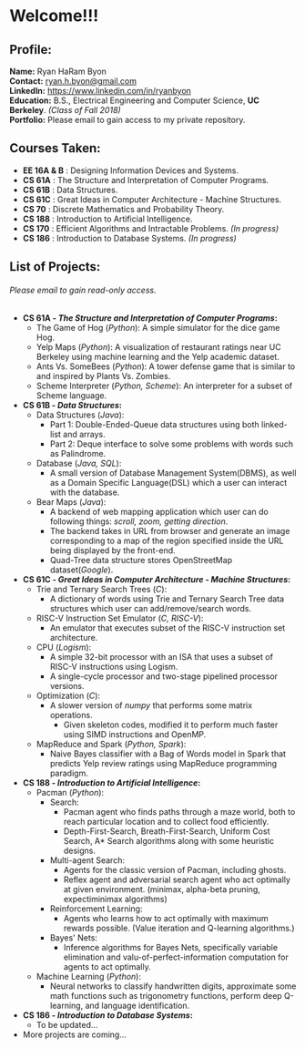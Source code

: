 # Welcome!!!

## Profile:
**Name:** Ryan HaRam Byon\
**Contact:** ryan.h.byon@gmail.com\
**LinkedIn:** https://www.linkedin.com/in/ryanbyon \
**Education:** B.S., Electrical Engineering and Computer Science, **UC Berkeley**. *(Class of Fall 2018)* \
**Portfolio:** Please email to gain access to my private repository.

## Courses Taken:
- **EE 16A & B** : Designing Information Devices and Systems.
- **CS 61A** : The Structure and Interpretation of Computer Programs.
- **CS 61B** : Data Structures.
- **CS 61C** : Great Ideas in Computer Architecture - Machine Structures.
- **CS 70** : Discrete Mathematics and Probability Theory.
- **CS 188** : Introduction to Artificial Intelligence.
- **CS 170** : Efficient Algorithms and Intractable Problems. *(In progress)*
- **CS 186** : Introduction to Database Systems. *(In progress)*

## List of Projects:
###### *Please email to gain read-only access.*
- **CS 61A - *The Structure and Interpretation of Computer Programs*:**
    - The Game of Hog (*Python*): A simple simulator for the dice game Hog.
    - Yelp Maps (*Python*): A visualization of restaurant ratings near UC Berkeley using machine learning and the Yelp academic dataset.
    - Ants Vs. SomeBees (*Python*): A tower defense game that is similar to and inspired by Plants Vs. Zombies.
    - Scheme Interpreter (*Python, Scheme*): An interpreter for a subset of Scheme language.
- **CS 61B - *Data Structures*:**
    - Data Structures (*Java*):
        - Part 1: Double-Ended-Queue data structures using both linked-list and arrays.
        - Part 2: Deque interface to solve some problems with words such as Palindrome.
    - Database (*Java, SQL*):
        - A small version of Database Management System(DBMS), as well as a Domain Specific Language(DSL) which a user can interact with the database.
    - Bear Maps (*Java*):
        - A backend of web mapping application which user can do following things: *scroll, zoom, getting direction*.
        - The backend takes in URL from browser and generate an image corresponding to a map of the region specified inside the URL being displayed by the front-end.
        - Quad-Tree data structure stores OpenStreetMap dataset(*Google*).
- **CS 61C - *Great Ideas in Computer Architecture - Machine Structures*:**
    - Trie and Ternary Search Trees (*C*):
        - A dictionary of words using Trie and Ternary Search Tree data structures which user can add/remove/search words.
    - RISC-V Instruction Set Emulator (*C, RISC-V*):
        - An emulator that executes subset of the RISC-V instruction set architecture.
    - CPU (*Logism*):
        - A simple 32-bit processor with an ISA that uses a subset of RISC-V instructions using Logism.
        - A single-cycle processor and two-stage pipelined processor versions.
    - Optimization (*C*):
        - A slower version of *numpy* that performs some matrix operations.
            - Given skeleton codes, modified it to perform much faster using SIMD instructions and OpenMP.
    - MapReduce and Spark (*Python, Spark*):
        - Naive Bayes classifier with a Bag of Words model in Spark that predicts Yelp review ratings using MapReduce programming paradigm.
- **CS 188 - *Introduction to Artificial Intelligence*:**
    - Pacman (*Python*):
        - Search:
            - Pacman agent who finds paths through a maze world, both to reach particular location and to collect food efficiently.
            - Depth-First-Search, Breath-First-Search, Uniform Cost Search, A* Search algorithms along with some heuristic designs.
        - Multi-agent Search:
            - Agents for the classic version of Pacman, including ghosts.
            - Reflex agent and adversarial search agent who act optimally at given environment. (minimax, alpha-beta pruning, expectiminimax algorithms)
        - Reinforcement Learning:
            - Agents who learns how to act optimally with maximum rewards possible. (Value iteration and Q-learning algorithms.)
        - Bayes' Nets:
            - Inference algorithms for Bayes Nets, specifically variable elimination and valu-of-perfect-information computation for agents to act optimally.
    - Machine Learning (*Python*):
        - Neural networks to classify handwritten digits, approximate some math functions such as trigonometry functions, perform deep Q-learning, and language identification.
- **CS 186 - *Introduction to Database Systems*:**
    - To be updated...
- More projects are coming...


